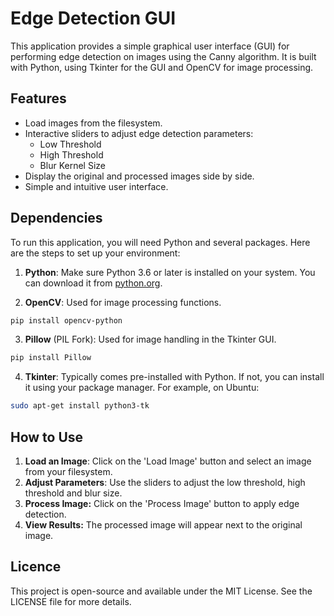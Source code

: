 # Edge Detection GUI

This application provides a simple graphical user interface (GUI) for performing edge detection on images using the Canny algorithm. It is built with Python, using Tkinter for the GUI and OpenCV for image processing.

## Features

- Load images from the filesystem.
- Interactive sliders to adjust edge detection parameters:
  - Low Threshold
  - High Threshold
  - Blur Kernel Size
- Display the original and processed images side by side.
- Simple and intuitive user interface.

## Dependencies

To run this application, you will need Python and several packages. Here are the steps to set up your environment:

1. **Python**: Make sure Python 3.6 or later is installed on your system. You can download it from [python.org](https://www.python.org/downloads/).

2. **OpenCV**: Used for image processing functions.
```bash
pip install opencv-python
```

3. **Pillow** (PIL Fork): Used for image handling in the Tkinter GUI.
```bash
pip install Pillow
```

4. **Tkinter**: Typically comes pre-installed with Python. If not, you can install it using your package manager. For example, on Ubuntu:
```bash
sudo apt-get install python3-tk
```

## How to Use
1. **Load an Image**: Click on the 'Load Image' button and select an image from your filesystem.
2. **Adjust Parameters**: Use the sliders to adjust the low threshold, high threshold and blur size.
3. **Process Image:** Click on the 'Process Image' button to apply edge detection.
4. **View Results:** The processed image will appear next to the original image.

## Licence
This project is open-source and available under the MIT License. See the LICENSE file for more details.